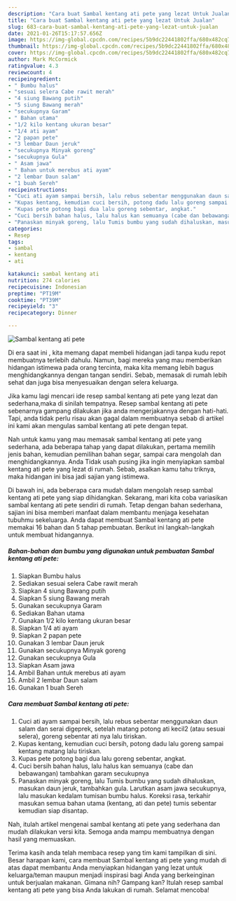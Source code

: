 ```yaml
---
description: "Cara buat Sambal kentang ati pete yang lezat Untuk Jualan"
title: "Cara buat Sambal kentang ati pete yang lezat Untuk Jualan"
slug: 683-cara-buat-sambal-kentang-ati-pete-yang-lezat-untuk-jualan
date: 2021-01-26T15:17:57.656Z
image: https://img-global.cpcdn.com/recipes/5b9dc22441802ffa/680x482cq70/sambal-kentang-ati-pete-foto-resep-utama.jpg
thumbnail: https://img-global.cpcdn.com/recipes/5b9dc22441802ffa/680x482cq70/sambal-kentang-ati-pete-foto-resep-utama.jpg
cover: https://img-global.cpcdn.com/recipes/5b9dc22441802ffa/680x482cq70/sambal-kentang-ati-pete-foto-resep-utama.jpg
author: Mark McCormick
ratingvalue: 4.3
reviewcount: 4
recipeingredient:
- " Bumbu halus"
- "sesuai selera Cabe rawit merah"
- "4 siung Bawang putih"
- "5 siung Bawang merah"
- "secukupnya Garam"
- " Bahan utama"
- "1/2 kilo kentang ukuran besar"
- "1/4 ati ayam"
- "2 papan pete"
- "3 lembar Daun jeruk"
- "secukupnya Minyak goreng"
- "secukupnya Gula"
- " Asam jawa"
- " Bahan untuk merebus ati ayam"
- "2 lembar Daun salam"
- "1 buah Sereh"
recipeinstructions:
- "Cuci ati ayam sampai bersih, lalu rebus sebentar menggunakan daun salam dan serai digeprek, setelah matang potong ati kecil2 (atau sesuai selera), goreng sebentar ati nya lalu tiriskan."
- "Kupas kentang, kemudian cuci bersih, potong dadu lalu goreng sampai kentang matang lalu tiriskan."
- "Kupas pete potong bagi dua lalu goreng sebentar, angkat."
- "Cuci bersih bahan halus, lalu halus kan semuanya (cabe dan bebawangan) tambahkan garam secukupnya"
- "Panaskan minyak goreng, lalu Tumis bumbu yang sudah dihaluskan, masukan daun jeruk, tambahkan gula. Larutkan asam jawa secukupnya, lalu masukan kedalam tumisan bumbu halus. Koreksi rasa, terkahir masukan semua bahan utama (kentang, ati dan pete) tumis sebentar kemudian siap disantap."
categories:
- Resep
tags:
- sambal
- kentang
- ati

katakunci: sambal kentang ati 
nutrition: 274 calories
recipecuisine: Indonesian
preptime: "PT19M"
cooktime: "PT39M"
recipeyield: "3"
recipecategory: Dinner

---
```



![Sambal kentang ati pete](https://img-global.cpcdn.com/recipes/5b9dc22441802ffa/680x482cq70/sambal-kentang-ati-pete-foto-resep-utama.jpg)

Di era  saat ini , kita memang dapat membeli hidangan jadi tanpa kudu repot membuatnya terlebih dahulu. Namun, bagi mereka yang mau memberikan hidangan istimewa pada orang tercinta, maka kita memang lebih bagus menghidangkannya dengan tangan sendiri. Sebab, memasak di rumah lebih sehat dan juga bisa menyesuaikan dengan selera keluarga.

Jika kamu lagi mencari ide resep sambal kentang ati pete yang lezat dan sederhana,maka di sinilah tempatnya. Resep sambal kentang ati pete  sebenarnya gampang dilakukan jika anda mengerjakannya dengan hati-hati. Tapi, anda tidak perlu risau akan gagal dalam membuatnya 
sebab di artikel ini kami akan mengulas sambal kentang ati pete dengan tepat.  



Nah untuk kamu yang mau memasak sambal kentang ati pete yang sederhana, ada beberapa tahap yang dapat dilakukan, pertama memilih jenis bahan, kemudian pemilihan bahan segar, sampai cara mengolah dan menghidangkannya. Anda Tidak usah pusing jika ingin menyiapkan sambal kentang ati pete yang lezat di rumah. Sebab, asalkan kamu  tahu triknya, maka hidangan ini bisa jadi sajian yang istimewa.

Di bawah ini, ada beberapa cara mudah dalam mengolah resep sambal kentang ati pete yang siap dihidangkan. Sekarang, mari kita coba variasikan sambal kentang ati pete sendiri di rumah. Tetap dengan bahan sederhana, sajian ini bisa memberi manfaat dalam membantu menjaga kesehatan tubuhmu sekeluarga. Anda dapat membuat Sambal kentang ati pete memakai 16 bahan dan 5 tahap pembuatan. Berikut ini langkah-langkah untuk membuat hidangannya.

<!--inarticleads1-->

##### Bahan-bahan dan bumbu yang digunakan untuk pembuatan Sambal kentang ati pete:

1. Siapkan  Bumbu halus
1. Sediakan sesuai selera Cabe rawit merah
1. Siapkan 4 siung Bawang putih
1. Siapkan 5 siung Bawang merah
1. Gunakan secukupnya Garam
1. Sediakan  Bahan utama
1. Gunakan 1/2 kilo kentang ukuran besar
1. Siapkan 1/4 ati ayam
1. Siapkan 2 papan pete
1. Gunakan 3 lembar Daun jeruk
1. Gunakan secukupnya Minyak goreng
1. Gunakan secukupnya Gula
1. Siapkan  Asam jawa
1. Ambil  Bahan untuk merebus ati ayam
1. Ambil 2 lembar Daun salam
1. Gunakan 1 buah Sereh




<!--inarticleads2-->

##### Cara membuat Sambal kentang ati pete:

1. Cuci ati ayam sampai bersih, lalu rebus sebentar menggunakan daun salam dan serai digeprek, setelah matang potong ati kecil2 (atau sesuai selera), goreng sebentar ati nya lalu tiriskan.
1. Kupas kentang, kemudian cuci bersih, potong dadu lalu goreng sampai kentang matang lalu tiriskan.
1. Kupas pete potong bagi dua lalu goreng sebentar, angkat.
1. Cuci bersih bahan halus, lalu halus kan semuanya (cabe dan bebawangan) tambahkan garam secukupnya
1. Panaskan minyak goreng, lalu Tumis bumbu yang sudah dihaluskan, masukan daun jeruk, tambahkan gula. Larutkan asam jawa secukupnya, lalu masukan kedalam tumisan bumbu halus. Koreksi rasa, terkahir masukan semua bahan utama (kentang, ati dan pete) tumis sebentar kemudian siap disantap.




Nah, itulah artikel mengenai  sambal kentang ati pete  yang sederhana dan mudah dilakukan versi kita. Semoga anda mampu membuatnya dengan hasil yang memuaskan. 

Terima kasih anda telah membaca resep yang tim kami tampilkan di sini. Besar harapan kami, cara membuat  Sambal kentang ati pete yang mudah di atas dapat membantu Anda menyiapkan hidangan yang lezat untuk keluarga/teman maupun menjadi inspirasi bagi Anda yang berkeinginan untuk berjualan makanan. Gimana nih? Gampang kan? Itulah resep sambal kentang ati pete yang bisa Anda lakukan di rumah. Selamat mencoba!

